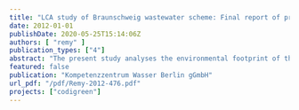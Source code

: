 ```yaml
---
title: "LCA study of Braunschweig wastewater scheme: Final report of project CoDiGreen work package 2"
date: 2012-01-01
publishDate: 2020-05-25T15:14:06Z
authors: [ "remy" ]
publication_types: ["4"]
abstract: "The present study analyses the environmental footprint of the Braunschweig wastewater scheme using the methodology of Life Cycle Assessment. All relevant processes of wastewater treatment and disposal are modelled in a substance flow model based on available full-scale data (year 2010) complemented by literature data to calculate aggregated emissions and resource demand of the system. Products of the system (i.e. electricity from biogas combustion, nutrients, and irrigation water) are accounted with credits for the respective substituted products. Beside the status quo of the Braunschweig system in 2010, a set of optimisation scenarios are assessed in their effects on the environmental footprint which target an enhanced recovery of energy and nutrients. The scenarios include the addition of different co-substrates, thermal hydrolysis of sludge in various configurations, nutrient recovery for nitrogen and phosphorus, and utilization of excess heat via an Organic Rankine Cycle (ORC). The energetic balance of the system is comparatively good, as 79% of the cumulative energy demand can be offset by secondary products, mainly biogas (58%) and fertilizer substitution (14%). The optimisation of nutrient and especially water management offers considerable potential for improving the energy balance, the latter due to the high demand of electricity for pumping the water to the fields. The net carbon footprint of the system amounts to 10 kg CO2-eq/(PECOD*a) and is mainly caused by energy-related processes, augmented by direct emissions of N2O and CH4 in the activated sludge process. Nutrient emissions in surface waters are relatively low (29 g P and 80 g N/(PECOD*a)) due to the transfer of nutrients to agriculture and the polishing effect of the infiltration fields. While effects on human toxicity are small after normalisation to German conditions, Cu and Zn emissions to aquatic and terrestrial ecosystems lead to a substantial impact in ecotoxicity (organic substances not accounted). Normalisation of the environmental footprint reveals the primary function of the wastewater treatment plant, i.e. the protection of surface waters from inorganic and organic pollutants and excessive nutrient input. Whereas the quantitative contribution of the system is high for eutrophication and ecotoxicity, energy consumption and correlated indicators such as carbon footprint, acidification and human toxicity have only a minor share to the total environmental impacts per inhabitants in Germany. Consequently, the optimisation of the latter environmental impacts should only be pursued if the primary function of the sewage treatment and related impacts on surface waters are not compromised by these measures. In scenario analysis, both the addition of co-substrates and the thermal hydrolysis of sludge for improving the anaerobic degradation into biogas have a substantial positive effect on the energy balance and carbon footprint without impairing other environmental impacts. Based on the results of the pilot trials in CoDiGreen, the current energy demand can be reduced up to 80% by a combination of adding ensiled grass into the digestor and hydrolysis of excess sludge (potentials have to be verified in full-scale trials). A twostep digestion process with intermediate dewatering and hydrolysis (DLD configuration with EXELYS™) seems promising in terms of energy benefits and carbon footprint. The recovery of nitrogen or phosphorus from the sludge liquor of dewatering does not result in major benefits in the environmental profile, whereas the implementation of an ORC process for energy recovery from excess heat can be fully recommended from an environmental point of view."
featured: false
publication: "Kompetenzzentrum Wasser Berlin gGmbH"
url_pdf: "/pdf/Remy-2012-476.pdf"
projects: ["codigreen"]
---
```


